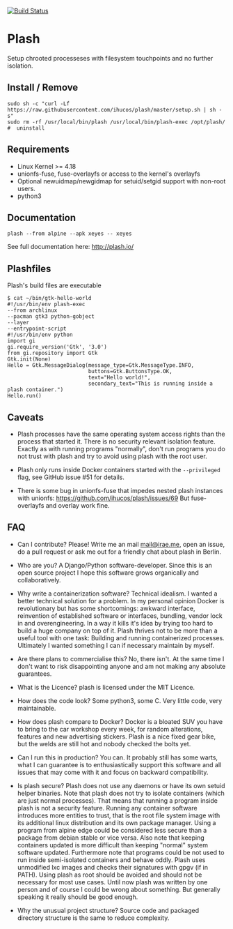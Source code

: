 [![Build Status](https://travis-ci.org/ihucos/plash.svg?branch=master)](https://travis-ci.org/ihucos/plash) 
# Plash
Setup chrooted processeses with filesystem touchpoints and no further isolation.


## Install / Remove
```
sudo sh -c "curl -Lf https://raw.githubusercontent.com/ihucos/plash/master/setup.sh | sh -s"
sudo rm -rf /usr/local/bin/plash /usr/local/bin/plash-exec /opt/plash/ #  uninstall
```

## Requirements
  - Linux Kernel >= 4.18
  - unionfs-fuse, fuse-overlayfs or access to the kernel's overlayfs
  - Optional newuidmap/newgidmap for setuid/setgid support with non-root users.
  - python3

## Documentation
```plash --from alpine --apk xeyes -- xeyes```

See full documentation here: http://plash.io/

## Plashfiles
Plash's build files are executable
```
$ cat ~/bin/gtk-hello-world
#!/usr/bin/env plash-exec
--from archlinux
--pacman gtk3 python-gobject
--layer
--entrypoint-script 
#!/usr/bin/env python
import gi
gi.require_version('Gtk', '3.0')
from gi.repository import Gtk
Gtk.init(None)
Hello = Gtk.MessageDialog(message_type=Gtk.MessageType.INFO,
                          buttons=Gtk.ButtonsType.OK,
                          text="Hello world!",
                          secondary_text="This is running inside a plash container.")
Hello.run()
```

## Caveats

- Plash processes have the same operating system access rights than the process
  that started it. There is no security relevant isolation feature. Exactly as
  with running programs "normally", don't run programs you do not trust with
  plash and try to avoid using plash with the root user.

- Plash only runs inside Docker containers started with the `--privileged`
  flag, see GitHub issue #51 for details. 

- There is some bug in unionfs-fuse that impedes nested plash instances with
  unionfs: https://github.com/ihucos/plash/issues/69
  But fuse-overlayfs and overlay work fine.

## FAQ

* Can I contribute?
Please! Write me an mail mail@irae.me, open an issue, do a pull request or ask
me out for a friendly chat about plash in Berlin.

* Who are you?
A Django/Python software-developer. Since this is an open source project I hope
this software grows organically and collaboratively.

* Why write a containerization software?
Technical idealism. I wanted a better technical solution for a problem. In my
personal opinion Docker is revolutionary but has some shortcomings: awkward
interface, reinvention of established software or interfaces, bundling, vendor
lock in and overengineering. In a way it kills it's idea by trying too hard to
build a huge company on top of it. Plash thrives not to be more than a useful
tool with one task: Building and running containerized processes. Ultimately I
wanted something I can if necessary maintain by myself.

* Are there plans to commercialise this?
No, there isn't. At the same time I don't want to risk disappointing anyone and
am not making any absolute guarantees.

* What is the Licence?
plash is licensed under the MIT Licence.

* How does the code look?
Some python3, some C. Very little code, very maintainable.

* How does plash compare to Docker?
Docker is a bloated SUV you have to bring to the car workshop every week, for
random alterations, features and new advertising stickers. Plash is a nice
fixed gear bike, but the welds are still hot and nobody checked the bolts yet.

* Can I run this in production?
You can. It probably still has some warts, what I can guarantee is to
enthusiastically support this software and all issues that may come with it and
focus on backward compatibility.

* Is plash secure?
Plash does not use any daemons or have its own setuid helper binaries. Note
that plash does not try to isolate containers (which are just normal
processes). That means that running a program inside plash is not a security
feature. Running any container software introduces more entities to trust, that
is the root file system image with its additional linux distribution and its
own package manager. Using a program from alpine edge could be considered less
secure than a package from debian stable or vice versa. Also note that keeping
containers updated is more difficult than keeping "normal" system software
updated. Furthermore note that programs could be not used to run inside
semi-isolated containers and behave oddly. Plash uses unmodified lxc images and
checks their signatures with gpgv (if in PATH). Using plash as root should be
avoided and should not be necessary for most use cases.  Until now plash was
written by one person and of course I could be wrong about something. But
generally speaking it really should be good enough.

* Why the unusual project structure?
Source code and packaged directory structure is the same to reduce complexity.
